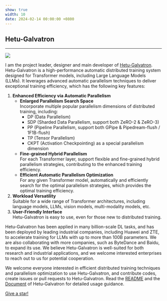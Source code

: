 ```yaml
---
show: true
width: 10
date: 2024-02-14 00:00:00 +0800
---
```


<div class="p-4">
    <h2>Hetu-Galvatron</h2>
    <hr />
    <div class="d-flex align-items-center">
        <div class="flex-shrink-0" style="width: 20%;">
            <img src="{{ 'assets/images/badges/Galvatron-logo.png' | relative_url }}" class="img-fluid">
        </div>
        <div class="flex-grow-1 ms-4">
            <p>
                I am the project leader, designer and main developer of <a href="https://github.com/PKU-DAIR/Hetu-Galvatron" target="_blank">Hetu-Galvatron</a>.
                Hetu-Galvatron is a high-performance automatic distributed training system designed for Transformer models, including Large Language Models (LLMs). 
                It leverages advanced automatic parallelism techniques to deliver exceptional training efficiency, which has the following key features:
            </p>
        </div>
    </div>
    <!-- <div class="text-center">
        <img src="{{ 'assets/images/badges/Galvatron-logo.png' | relative_url }}" class="img-fluid" style="max-width: 22%;">
    </div>
    <p>
    </p>
    <p> 
        I am the project leader, designer and main developer of <a href="https://github.com/PKU-DAIR/Hetu-Galvatron" target="_blank">Hetu-Galvatron</a>.
        Hetu-Galvatron is a high-performance automatic distributed training system designed for Transformer models, including Large Language Models (LLMs). 
        It leverages advanced automatic parallelism techniques to deliver exceptional training efficiency, which has the following key features:
    </p> -->
    <p>
        <ol>
            <li>
                <strong>Enhanced Efficiency via Automatic Parallelism</strong>
                <ul>
                    <li>
                        <strong>Enlarged Parallelism Search Space</strong><br/>
                        Incorporate multiple popular parallelism dimensions of distributed training, including:
                        <ul>
                            <li>DP (Data Parallelism)</li>
                            <li>SDP (Sharded Data Parallelism, support both ZeRO-2 & ZeRO-3)</li>
                            <li>PP (Pipeline Parallelism, support both GPipe & Pipedream-flush / 1F1B-flush)</li>
                            <li>TP (Tensor Parallelism)</li>
                            <li>CKPT (Activation Checkpointing) as a special parallelism dimension</li>
                        </ul>
                    </li>
                    <li>
                        <strong>Fine-grained Hybrid Parallelism</strong><br/>
                        For each Transformer layer, support flexible and fine-grained hybrid parallelism strategies, contributing to the enhanced training efficiency.
                    </li>
                    <li>
                        <strong>Efficient Automatic Parallelism Optimization</strong><br/>
                        For any given Transformer model, automatically and efficiently search for the optimal parallelism strategies, which provides the optimal training efficiency.
                    </li>
                </ul>
            </li>
            <li>
                <strong>Workload Versatility</strong><br/>
                Suitable for a wide range of Transformer architectures, including language models, LLMs, vision models, multi-modality models, etc.
            </li>
            <li>
                <strong>User-Friendly Interface</strong><br/>
                Hetu-Galvatron is easy to use, even for those new to distributed training.
            </li>
        </ol>
        <!-- (1) Enhanced Efficiency via Automatic Parallelism
        - Enlarged Parallelism Search Space
        Incorporate multiple popular parallelism dimensions of distributed training, including DP (Data Parallelism), SDP (Sharded Data Parallelism, support both 
        ZeRO-2 & ZeRO-3), PP (Pipeline Parallelism, support both GPipe & Pipedream-flush / 1F1B-flush), TP (Tensor Parallelism). Also incorporate CKPT (Activation 
        Checkpointing) as a special parallelism dimension.
        - Fine-grained Hybrid Parallelism
        For each Transformer layer, support flexible and fine-grained hybrid parallelism strategies, contributing to the enhanced training efficiency.
        - Efficient Automatic Parallelism Optimization
        For any given Transformer model, automatically and efficiently search for the optimal parallelism strategies, which provides the optimal training efficiency.
        (2) Versatility
        Suitable for a wide range of Transformer architectures, including language models, LLMs, vision models, multi-modality models, etc.
        (3) User-Friendly Interface
        Easy to use, even for those new to distributed training. -->
    </p>
    <p>
        Hetu-Galvatron has been applied in many billion-scale DL tasks, and has been deployed by leading industrial companies, including Huawei and ZTE, to accelerate training for LLMs with up to more than 100B parameters. 
        We are also collaborating with more companies, such as ByteDance and Baidu, to expand its use. 
        We believe Hetu-Galvatron is well-suited for both research and industrial applications, and we welcome interested enterprises to reach out to us for potential cooperation.
    </p>
    <p>
        We welcome everyone interested in efficient distributed training techniques and parallelism optimization to use Hetu-Galvatron, and contribute codes, create issues or pull requests to Hetu-Galvatron.
        Read the <a href="https://github.com/PKU-DAIR/Hetu-Galvatron/blob/main/README.md" target="_blank">README</a> and the <a href="https://hetu-galvatron.readthedocs.io/en/latest/" target="_blank">Document</a> of Hetu-Galvatron for detailed usage guidance.
    </p>
    <!-- <img data-src="https://api.star-history.com/svg?repos=PKU-DAIR/Hetu-Galvatron&type=Date" class="lazy w-100 rounded-top" src="{{ '/assets/images/empty_300x200.png' | relative_url }}"> -->
    <p class="card-text text-right"><a href="https://github.com/PKU-DAIR/Hetu-Galvatron" target="_blank">Give a star!</a></p>
</div>